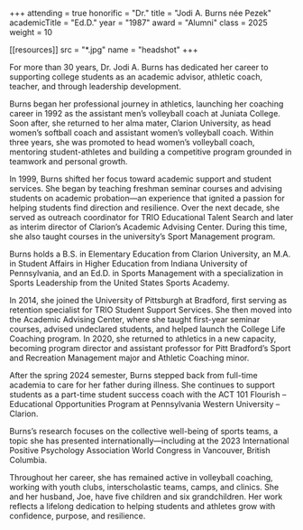 +++
attending = true
honorific = "Dr."
title     = "Jodi A. Burns née Pezek"
academicTitle = "Ed.D."
year      = "1987"
award     = "Alumni"
class     = 2025
weight    = 10

[[resources]]
  src  = "*.jpg"
  name = "headshot"
+++

For more than 30 years, Dr. Jodi A. Burns has dedicated her career to supporting college students as an academic advisor, athletic coach, teacher, and through leadership development.

Burns began her professional journey in athletics, launching her coaching career in 1992 as the assistant men’s volleyball coach at Juniata College. Soon after, she returned to her alma mater, Clarion University, as head women’s softball coach and assistant women’s volleyball coach. Within three years, she was promoted to head women’s volleyball coach, mentoring student-athletes and building a competitive program grounded in teamwork and personal growth.

In 1999, Burns shifted her focus toward academic support and student services. She began by teaching freshman seminar courses and advising students on academic probation—an experience that ignited a passion for helping students find direction and resilience. Over the next decade, she served as outreach coordinator for TRIO Educational Talent Search and later as interim director of Clarion’s Academic Advising Center. During this time, she also taught courses in the university’s Sport Management program.

Burns holds a B.S. in Elementary Education from Clarion University, an M.A. in Student Affairs in Higher Education from Indiana University of Pennsylvania, and an Ed.D. in Sports Management with a specialization in Sports Leadership from the United States Sports Academy.

In 2014, she joined the University of Pittsburgh at Bradford, first serving as retention specialist for TRIO Student Support Services. She then moved into the Academic Advising Center, where she taught first-year seminar courses, advised undeclared students, and helped launch the College Life Coaching program. In 2020, she returned to athletics in a new capacity, becoming program director and assistant professor for Pitt Bradford’s Sport and Recreation Management major and Athletic Coaching minor.

After the spring 2024 semester, Burns stepped back from full-time academia to care for her father during illness. She continues to support students as a part-time student success coach with the ACT 101 Flourish – Educational Opportunities Program at Pennsylvania Western University – Clarion.

Burns’s research focuses on the collective well-being of sports teams, a topic she has presented internationally—including at the 2023 International Positive Psychology Association World Congress in Vancouver, British Columbia.

Throughout her career, she has remained active in volleyball coaching, working with youth clubs, interscholastic teams, camps, and clinics. She and her husband, Joe, have five children and six grandchildren. Her work reflects a lifelong dedication to helping students and athletes grow with confidence, purpose, and resilience.